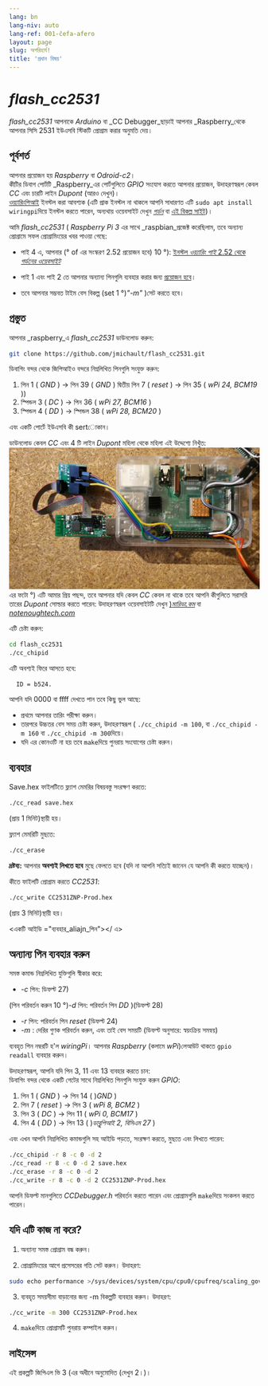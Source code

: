 ```yaml
---
lang: bn
lang-niv: auto
lang-ref: 001-ĉefa-afero
layout: page
slug: অপরিহার্য!
title: 'প্রধান বিষয়'
---
```


# _flash\_cc2531_
 _flash\_cc2531_ আপনাকে _Arduino_ বা _CC Debugger_ছাড়াই আপনার _Raspberry_থেকে আপনার সিসি 2531 ইউএসবি স্টিকটি প্রোগ্রাম করার অনুমতি দেয়।

## পূর্বশর্ত
আপনার প্রয়োজন হয় _Raspberry_ বা _Odroid-c2_।  
কীটির ডিবাগ পোর্টটি _Raspberry_এর পোর্টগুলিতে _GPIO_ সংযোগ করতে আপনার প্রয়োজন, উদাহরণস্বরূপ কেবল _CC_ এবং চারটি লাইন _Dupont_ (আরও দেখুন)।   
[ওয়্যারিংপিআই](http://wiringpi.com/) ইনস্টল করা আবশ্যক (এটি প্রাক ইনস্টল না থাকলে আপনি সাধারণত এটি `sudo apt install wiringpi`দিয়ে ইনস্টল করতে পারেন, অন্যথায় ওয়েবসাইট দেখুন [ _গর্ডন_](http://wiringpi.com/) বা [এই বিকল্প সাইট](https://github.com/WiringPi/WiringPi))।  

আমি _flash\_cc2531_ ( _Raspberry Pi 3_ এর সাথে _raspbian_প্রজেক্ট করেছিলাম, তবে অন্যান্য প্রোগ্রামে সফল প্রোগ্রামিংয়ের খবর পাওয়া গেছে:
* পাই 4 এ, আপনার (° of এর সংস্করণ 2.52 প্রয়োজন হবে) 10 °):  [ইনস্টল _ওয়্যারিং পাই_ 2.52 থেকে _গর্ডনের ওয়েবসাইট_](http://wiringpi.com/wiringpi-updated-to-2-52-for-the-raspberry-pi-4b/)  
* পাই 1 এবং পাই 2 তে আপনার অন্যান্য পিনগুলি ব্যবহার করার জন্য [প্রয়োজন হবে](#uzi_aliajn_pinglojn)।  

* তবে আপনার সম্ভবত টাইম বেস বিকল্প (set 1 °)_"-m"_ )সেট করতে হবে।



## প্রস্তুত

আপনার _raspberry_এ _flash\_cc2531_ ডাউনলোড করুন:
```bash
git clone https://github.com/jmichault/flash_cc2531.git
```
ডিবাগিং বন্দর থেকে জিপিআইও বন্দরে নিম্নলিখিত পিনগুলি সংযুক্ত করুন:
1. পিন 1 ( _GND_ ) -> পিন 39 ( _GND_ )
দ্বিতীয় পিন 7 ( _reset_ ) -> পিন 35 ( _wPi 24, BCM19_ ))
3. স্পিন্ডল 3 ( _DC_ ) -> পিন 36 ( _wPi 27, BCM16_ )
4. স্পিন্ডল 4 ( _DD_ ) -> স্পিন্ডল 38 ( _wPi 28, BCM20_ )

এবং একটি পোর্টে ইউএসবি কী sertোকান।

ডাউনলোড কেবল _CC_ এবং 4 টি লাইন _Dupont_ মহিলা থেকে মহিলা এই উদ্দেশ্যে নিখুঁত:
![কী এবং _রাস্পবেরি_](https://github.com/jmichault/files/raw/master/Raspberry-CC2531.jpg)এর ফটো °)
এটি আমার প্রিয় পছন্দ, তবে আপনার যদি কেবল _CC_ কেবল না থাকে তবে আপনি কীগুলিতে সরাসরি তারের _Dupont_ সোল্ডার করতে পারেন: উদাহরণস্বরূপ ওয়েবসাইটটি দেখুন [ )_মারিভা.কম_](https://lemariva.com/blog/2019/08/zigbee-flashing-cc2531-using-raspberry-pi-without-cc-debugger) বা [ _notenoughtech.com_](https://notenoughtech.com/home-automation/flashing-cc2531-without-cc-debugger/)


এটি চেষ্টা করুন:
```bash
cd flash_cc2531
./cc_chipid
```
এটি অবশ্যই ফিরে আসতে হবে:
```
  ID = b524.
```
আপনি যদি 0000 বা ffff দেখতে পান তবে কিছু ভুল আছে:
* প্রথমে আপনার তারিং পরীক্ষা করুন।
* তারপরে উচ্চতর বেস সময় চেষ্টা করুন, উদাহরণস্বরূপ ( `./cc_chipid -m 100`, বা `./cc_chipid -m 160` বা `./cc_chipid -m 300`দিয়ে।
* যদি এর কোনওটি না হয় তবে `make`দিয়ে পুনরায় সংযোগের চেষ্টা করুন।


## ব্যবহার
Save.hex ফাইলটিতে ফ্ল্যাশ মেমরির বিষয়বস্তু সংরক্ষণ করতে:
```bash
./cc_read save.hex
```
(প্রায় 1 মিনিট)স্থায়ী হয়।

ফ্ল্যাশ মেমরিটি মুছতে:
```bash
./cc_erase
```
**দ্রষ্টব্য:** আপনার **অবশ্যই লিখতে হবে** মুছে ফেলতে হবে (যদি না আপনি সত্যিই জানেন যে আপনি কী করতে যাচ্ছেন)।

কীতে ফাইলটি প্রোগ্রাম করতে _CC2531_:
```bash
./cc_write CC2531ZNP-Prod.hex
```
(প্রায় 3 মিনিট)স্থায়ী হয়।

<একটি আইডি ="ব্যবহার_aliajn_পিন"></ এ>
## অন্যান্য পিন ব্যবহার করুন
সমস্ত কমান্ড নিম্নলিখিত যুক্তিগুলি স্বীকার করে:
* _-c_ পিন: ডিফল্ট 27)

(পিন পরিবর্তন করুন 10 °)_-d_ পিন: পরিবর্তন পিন _DD_ )(ডিফল্ট 28)
* _-r_ পিন: পরিবর্তন পিন _reset_ (ডিফল্ট 24)
* _-m_ : দেরির গুণক পরিবর্তন করুন, এবং তাই বেস সময়টি (ডিফল্ট অনুসারে: স্বয়ংক্রিয় সমন্বয়)

ব্যবহৃত পিন নম্বরটি হ'ল _wiringPi_। আপনার _Raspberry_ (কলামে _wPi_)লেআউট থাকতে `gpio readall` ব্যবহার করুন।

উদাহরণস্বরূপ, আপনি যদি পিন 3, 11 এবং 13 ব্যবহার করতে চান:  
ডিবাগিং বন্দর থেকে একটি গেটের সাথে নিম্নলিখিত পিনগুলি সংযুক্ত করুন _GPIO_:
1. পিন 1 ( _GND_ ) -> পিন 14 ( )_GND_ )
2. পিন 7 ( _reset_ ) -> পিন 3 ( _wPi 8, BCM2_ )
3. পিন 3 ( _DC_ ) -> পিন 11 ( _wPi 0, BCM17_ )
4. পিন 4 ( _DD_ ) -> পিন 13 ( )_ডাব্লুপিআই 2, বিসিএম 27_ )

এবং এখন আপনি নিম্নলিখিত কমান্ডগুলি সহ আইডি পড়তে, সংরক্ষণ করতে, মুছতে এবং লিখতে পারেন:
```bash
./cc_chipid -r 8 -c 0 -d 2
./cc_read -r 8 -c 0 -d 2 save.hex
./cc_erase -r 8 -c 0 -d 2
./cc_write -r 8 -c 0 -d 2 CC2531ZNP-Prod.hex
```

আপনি ডিফল্ট মানগুলিতে _CCDebugger.h_ পরিবর্তন করতে পারেন এবং প্রোগ্রামগুলি `make`দিয়ে সংকলন করতে পারেন।

## যদি এটি কাজ না করে?

1. অন্যান্য সমস্ত প্রোগ্রাম বন্ধ করুন।

2. প্রোগ্রামিংয়ের আগে প্রসেসরের গতি সেট করুন। উদাহরণ:  

```bash
sudo echo performance >/sys/devices/system/cpu/cpu0/cpufreq/scaling_governor
```
3. ব্যবহৃত সময়সীমা বাড়ানোর জন্য -m বিকল্পটি ব্যবহার করুন। উদাহরণ:  

```bash
./cc_write -m 300 CC2531ZNP-Prod.hex
```
4.  `make`দিয়ে প্রোগ্রামটি পুনরায় কম্পাইল করুন।



## লাইসেন্স

এই প্রকল্পটি জিপিএল ভি 3 (এর অধীনে অনুমোদিত (দেখুন 2।)।
